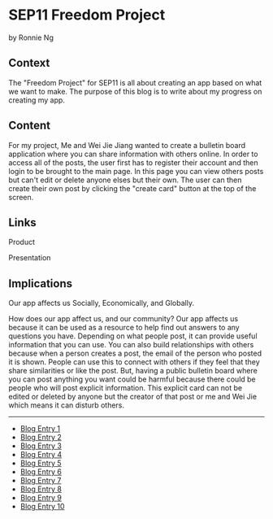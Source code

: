 # SEP11 Freedom Project
by Ronnie Ng

## Context
The "Freedom Project" for SEP11 is all about creating an app based on what we want to make. The purpose of this blog is to write about my progress on creating my app.

## Content
For my project, Me and Wei Jie Jiang wanted to create a bulletin board application where you can share information with others online. In order to access all of the posts, the user first has to register their account and then login to be brought to the main page. In this page you can view others posts but can't edit or delete anyone elses but their own. The user can then create their own post by clicking the "create card" button at the top of the screen. 

## Links

Product

Presentation

## Implications

Our app affects us Socially, Economically, and Globally.

How does our app affect us, and our community? Our app affects us because it can be used as a resource to help find out answers to any questions you have. Depending on what people post, it can provide useful information that you can use. You can also build relationships with others because when a person creates a post, the email of the person who posted it is shown. People can use this to connect with others if they feel that they share similarities or like the post. But, having a public bulletin board where you can post anything you want could be harmful because there could be people who will post explicit information. This explicit card can not be edited or deleted by anyone but the creator of that post or me and Wei Jie which means it can disturb others.

---

* [Blog Entry 1](entries/entry01.md)
* [Blog Entry 2](entries/entry02.md)
* [Blog Entry 3](entries/entry03.md)
* [Blog Entry 4](entries/entry04.md)
* [Blog Entry 5](entries/entry05.md)
* [Blog Entry 6](entries/entry06.md)
* [Blog Entry 7](entries/entry07.md)
* [Blog Entry 8](entries/entry08.md)
* [Blog Entry 9](entries/entry09.md)
* [Blog Entry 10](entries/entry10.md)
